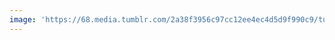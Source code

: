 ```yaml
---
image: 'https://68.media.tumblr.com/2a38f3956c97cc12ee4ec4d5d9f990c9/tumblr_oq9apvnH9Z1tbdx3so1_1280.jpg'
---
```

